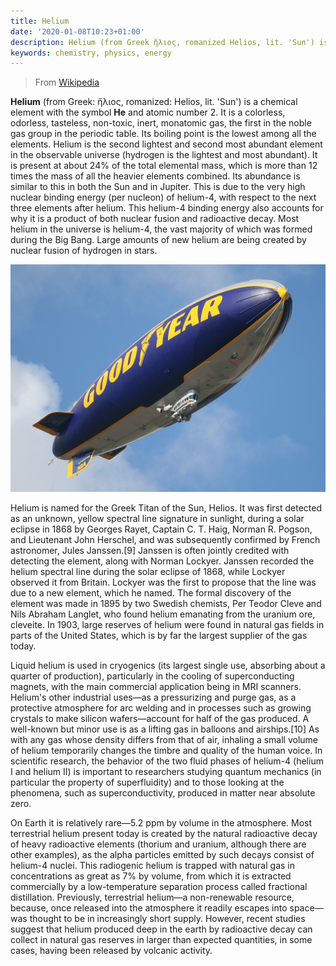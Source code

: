 ```yaml
---
title: Helium
date: '2020-01-08T10:23+01:00'
description: Helium (from Greek ἥλιος, romanized Helios, lit. 'Sun') is a chemical element with the symbol He and atomic number 2
keywords: chemistry, physics, energy
---
```


> From [Wikipedia](https://en.wikipedia.org/wiki/Helium)

__Helium__ (from Greek: ἥλιος, romanized: Helios, lit. 'Sun') is a chemical element with the symbol __He__ and atomic number 2. It is a colorless, odorless, tasteless, non-toxic, inert, monatomic gas, the first in the noble gas group in the periodic table. Its boiling point is the lowest among all the elements. Helium is the second lightest and second most abundant element in the observable universe (hydrogen is the lightest and most abundant). It is present at about 24% of the total elemental mass, which is more than 12 times the mass of all the heavier elements combined. Its abundance is similar to this in both the Sun and in Jupiter. This is due to the very high nuclear binding energy (per nucleon) of helium-4, with respect to the next three elements after helium. This helium-4 binding energy also accounts for why it is a product of both nuclear fusion and radioactive decay. Most helium in the universe is helium-4, the vast majority of which was formed during the Big Bang. Large amounts of new helium are being created by nuclear fusion of hydrogen in stars.

![The Goodyear blimp](goodyear-blimp.jpg "Because of its low density and incombustibility, helium is the gas of choice to fill airships such as the Goodyear blimp.")

Helium is named for the Greek Titan of the Sun, Helios. It was first detected as an unknown, yellow spectral line signature in sunlight, during a solar eclipse in 1868 by Georges Rayet, Captain C. T. Haig, Norman R. Pogson, and Lieutenant John Herschel, and was subsequently confirmed by French astronomer, Jules Janssen.[9] Janssen is often jointly credited with detecting the element, along with Norman Lockyer. Janssen recorded the helium spectral line during the solar eclipse of 1868, while Lockyer observed it from Britain. Lockyer was the first to propose that the line was due to a new element, which he named. The formal discovery of the element was made in 1895 by two Swedish chemists, Per Teodor Cleve and Nils Abraham Langlet, who found helium emanating from the uranium ore, cleveite. In 1903, large reserves of helium were found in natural gas fields in parts of the United States, which is by far the largest supplier of the gas today.

Liquid helium is used in cryogenics (its largest single use, absorbing about a quarter of production), particularly in the cooling of superconducting magnets, with the main commercial application being in MRI scanners. Helium's other industrial uses—as a pressurizing and purge gas, as a protective atmosphere for arc welding and in processes such as growing crystals to make silicon wafers—account for half of the gas produced. A well-known but minor use is as a lifting gas in balloons and airships.[10] As with any gas whose density differs from that of air, inhaling a small volume of helium temporarily changes the timbre and quality of the human voice. In scientific research, the behavior of the two fluid phases of helium-4 (helium I and helium II) is important to researchers studying quantum mechanics (in particular the property of superfluidity) and to those looking at the phenomena, such as superconductivity, produced in matter near absolute zero.

On Earth it is relatively rare—5.2 ppm by volume in the atmosphere. Most terrestrial helium present today is created by the natural radioactive decay of heavy radioactive elements (thorium and uranium, although there are other examples), as the alpha particles emitted by such decays consist of helium-4 nuclei. This radiogenic helium is trapped with natural gas in concentrations as great as 7% by volume, from which it is extracted commercially by a low-temperature separation process called fractional distillation. Previously, terrestrial helium—a non-renewable resource, because, once released into the atmosphere it readily escapes into space—was thought to be in increasingly short supply. However, recent studies suggest that helium produced deep in the earth by radioactive decay can collect in natural gas reserves in larger than expected quantities, in some cases, having been released by volcanic activity.
